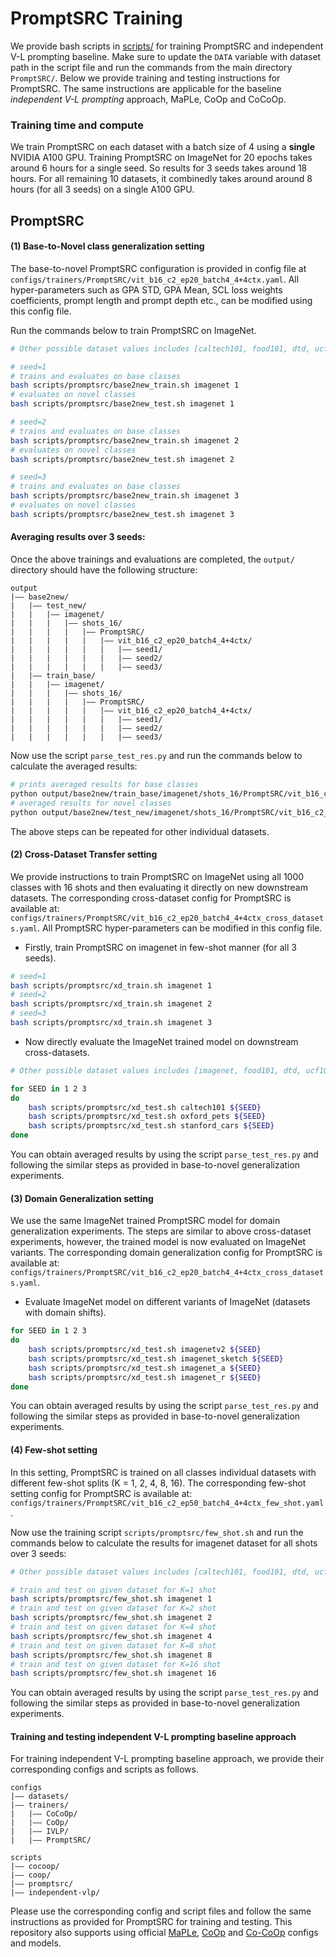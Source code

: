 # PromptSRC Training

We provide bash scripts in [scripts/](../scripts) for training PromptSRC and independent V-L prompting baseline.
Make sure to update the `DATA` variable with dataset path in the script file and run the commands from the main directory `PromptSRC/`.
Below we provide training and testing instructions for PromptSRC. The same instructions are applicable for the baseline *independent V-L prompting* approach, MaPLe, CoOp and CoCoOp.

### Training time and compute
We train PromptSRC on each dataset with a batch size of 4 using a **single** NVIDIA A100 GPU.
Training PromptSRC on ImageNet for 20 epochs takes around 6 hours for a single seed. So results for 3 seeds takes around 18 hours. For all remaining 10 datasets, it combinedly takes around around 8 hours (for all 3 seeds) on a single A100 GPU. 

## PromptSRC

#### (1) Base-to-Novel class generalization setting
The base-to-novel PromptSRC configuration is provided in config file at `configs/trainers/PromptSRC/vit_b16_c2_ep20_batch4_4+4ctx.yaml`. All hyper-parameters such as GPA STD, GPA Mean, SCL loss weights coefficients, prompt length and prompt depth etc., can be modified using this config file.

Run the commands below to train PromptSRC on ImageNet.

```bash
# Other possible dataset values includes [caltech101, food101, dtd, ucf101, oxford_flowers, oxford_pets, fgvc_aircraft, stanford_cars, sun397, eurosat]

# seed=1
# trains and evaluates on base classes
bash scripts/promptsrc/base2new_train.sh imagenet 1
# evaluates on novel classes
bash scripts/promptsrc/base2new_test.sh imagenet 1

# seed=2
# trains and evaluates on base classes
bash scripts/promptsrc/base2new_train.sh imagenet 2
# evaluates on novel classes
bash scripts/promptsrc/base2new_test.sh imagenet 2

# seed=3
# trains and evaluates on base classes
bash scripts/promptsrc/base2new_train.sh imagenet 3
# evaluates on novel classes
bash scripts/promptsrc/base2new_test.sh imagenet 3
```

#### Averaging results over 3 seeds: 
Once the above trainings and evaluations are completed, the `output/` directory should have the following structure:

```
output
|–– base2new/
|   |–– test_new/
|   |   |–– imagenet/
|   |   |   |–– shots_16/
|   |   |   |   |–– PromptSRC/
|   |   |   |   |   |–– vit_b16_c2_ep20_batch4_4+4ctx/
|   |   |   |   |   |   |–– seed1/
|   |   |   |   |   |   |–– seed2/
|   |   |   |   |   |   |–– seed3/
|   |–– train_base/
|   |   |–– imagenet/
|   |   |   |–– shots_16/
|   |   |   |   |–– PromptSRC/
|   |   |   |   |   |–– vit_b16_c2_ep20_batch4_4+4ctx/
|   |   |   |   |   |   |–– seed1/
|   |   |   |   |   |   |–– seed2/
|   |   |   |   |   |   |–– seed3/
```

Now use the script `parse_test_res.py` and run the commands below to calculate the averaged results:
```bash
# prints averaged results for base classes
python output/base2new/train_base/imagenet/shots_16/PromptSRC/vit_b16_c2_ep20_batch4_4+4ctx --test-log
# averaged results for novel classes
python output/base2new/test_new/imagenet/shots_16/PromptSRC/vit_b16_c2_ep20_batch4_4+4ctx --test-log
```

The above steps can be repeated for other individual datasets.

#### (2) Cross-Dataset Transfer setting
We provide instructions to train PromptSRC on ImageNet using all 1000 classes with 16 shots and then evaluating it directly on new downstream datasets.
The corresponding cross-dataset config for PromptSRC is available at: `configs/trainers/PromptSRC/vit_b16_c2_ep20_batch4_4+4ctx_cross_datasets.yaml`. All PromptSRC hyper-parameters can be modified in this config file.
* Firstly, train PromptSRC on imagenet in few-shot manner (for all 3 seeds).

```bash
# seed=1 
bash scripts/promptsrc/xd_train.sh imagenet 1
# seed=2 
bash scripts/promptsrc/xd_train.sh imagenet 2
# seed=3 
bash scripts/promptsrc/xd_train.sh imagenet 3
```

* Now directly evaluate the ImageNet trained model on downstream cross-datasets.

```bash
# Other possible dataset values includes [imagenet, food101, dtd, ucf101, oxford_flowers, fgvc_aircraft, sun397, eurosat]

for SEED in 1 2 3
do
    bash scripts/promptsrc/xd_test.sh caltech101 ${SEED}
    bash scripts/promptsrc/xd_test.sh oxford_pets ${SEED}
    bash scripts/promptsrc/xd_test.sh stanford_cars ${SEED}
done
```
You can obtain averaged results by using the script `parse_test_res.py` and following the similar steps as provided in base-to-novel generalization experiments.


#### (3) Domain Generalization setting
We use the same ImageNet trained PromptSRC model for domain generalization experiments. The steps are similar to above cross-dataset experiments, however, the trained model is now evaluated on ImageNet variants.
The corresponding domain generalization config for PromptSRC is available at: `configs/trainers/PromptSRC/vit_b16_c2_ep20_batch4_4+4ctx_cross_datasets.yaml`.
* Evaluate ImageNet model on different variants of ImageNet (datasets with domain shifts).

```bash
for SEED in 1 2 3
do
    bash scripts/promptsrc/xd_test.sh imagenetv2 ${SEED}
    bash scripts/promptsrc/xd_test.sh imagenet_sketch ${SEED}
    bash scripts/promptsrc/xd_test.sh imagenet_a ${SEED}
    bash scripts/promptsrc/xd_test.sh imagenet_r ${SEED}
done
```


You can obtain averaged results by using the script `parse_test_res.py` and following the similar steps as provided in base-to-novel generalization experiments.

#### (4) Few-shot setting 
In this setting, PromptSRC is trained on all classes individual datasets with different few-shot splits (K = 1, 2, 4, 8, 16). The corresponding few-shot setting config for PromptSRC is available at: `configs/trainers/PromptSRC/vit_b16_c2_ep50_batch4_4+4ctx_few_shot.yaml`.

Now use the training script `scripts/promptsrc/few_shot.sh` and run the commands below to calculate the results for imagenet dataset for all shots over 3 seeds:

```bash
# Other possible dataset values includes [caltech101, food101, dtd, ucf101, oxford_flowers, oxford_pets, fgvc_aircraft, stanford_cars, sun397, eurosat]

# train and test on given dataset for K=1 shot
bash scripts/promptsrc/few_shot.sh imagenet 1 
# train and test on given dataset for K=2 shot
bash scripts/promptsrc/few_shot.sh imagenet 2 
# train and test on given dataset for K=4 shot
bash scripts/promptsrc/few_shot.sh imagenet 4 
# train and test on given dataset for K=8 shot
bash scripts/promptsrc/few_shot.sh imagenet 8 
# train and test on given dataset for K=16 shot
bash scripts/promptsrc/few_shot.sh imagenet 16
```


You can obtain averaged results by using the script `parse_test_res.py` and following the similar steps as provided in base-to-novel generalization experiments.
<br>


#### Training and testing independent V-L prompting baseline approach

For training independent V-L prompting baseline approach, we provide their corresponding configs and scripts as follows.

```
configs
|–– datasets/
|–– trainers/
|   |–– CoCoOp/
|   |–– CoOp/
|   |–– IVLP/
|   |–– PromptSRC/
```

```
scripts
|–– cocoop/
|–– coop/
|–– promptsrc/
|–– independent-vlp/
```
    
Please use the corresponding config and script files and follow the same instructions as provided for PromptSRC for training and testing. 
This repository also supports using official [MaPLe](MaPLe.md), [CoOp](CoOp.md) and [Co-CoOp](Co-CoOp.md) configs and models.
